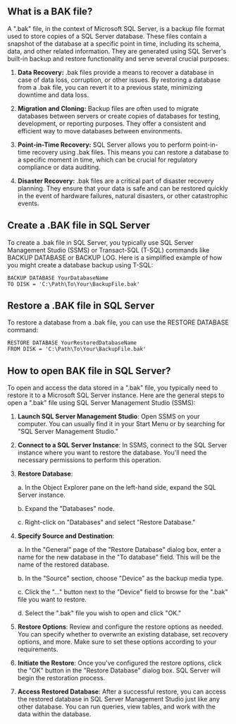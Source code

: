 ## What is a BAK file?

A ".bak" file, in the context of Microsoft SQL Server, is a backup file format used to store copies of a SQL Server database. These files contain a snapshot of the database at a specific point in time, including its schema, data, and other related information. They are generated using SQL Server's built-in backup and restore functionality and serve several crucial purposes:

1. **Data Recovery:** .bak files provide a means to recover a database in case of data loss, corruption, or other issues. By restoring a database from a .bak file, you can revert it to a previous state, minimizing downtime and data loss.

2. **Migration and Cloning:** Backup files are often used to migrate databases between servers or create copies of databases for testing, development, or reporting purposes. They offer a consistent and efficient way to move databases between environments.

3. **Point-in-Time Recovery:** SQL Server allows you to perform point-in-time recovery using .bak files. This means you can restore a database to a specific moment in time, which can be crucial for regulatory compliance or data auditing.

4. **Disaster Recovery:** .bak files are a critical part of disaster recovery planning. They ensure that your data is safe and can be restored quickly in the event of hardware failures, natural disasters, or other catastrophic events.

## Create a .BAK file in SQL Server

To create a .bak file in SQL Server, you typically use SQL Server Management Studio (SSMS) or Transact-SQL (T-SQL) commands like BACKUP DATABASE or BACKUP LOG. Here is a simplified example of how you might create a database backup using T-SQL:

```
BACKUP DATABASE YourDatabaseName
TO DISK = 'C:\Path\To\Your\BackupFile.bak'
```

## Restore a .BAK file in SQL Server

To restore a database from a .bak file, you can use the RESTORE DATABASE command:

```
RESTORE DATABASE YourRestoredDatabaseName
FROM DISK = 'C:\Path\To\Your\BackupFile.bak'
```

## How to open BAK file in SQL Server?

To open and access the data stored in a ".bak" file, you typically need to restore it to a Microsoft SQL Server instance. Here are the general steps to open a ".bak" file using SQL Server Management Studio (SSMS):

1. **Launch SQL Server Management Studio**: Open SSMS on your computer. You can usually find it in your Start Menu or by searching for "SQL Server Management Studio."

2. **Connect to a SQL Server Instance**: In SSMS, connect to the SQL Server instance where you want to restore the database. You'll need the necessary permissions to perform this operation.

3. **Restore Database**:

   a. In the Object Explorer pane on the left-hand side, expand the SQL Server instance.

   b. Expand the "Databases" node.

   c. Right-click on "Databases" and select "Restore Database."

4. **Specify Source and Destination**:

   a. In the "General" page of the "Restore Database" dialog box, enter a name for the new database in the "To database" field. This will be the name of the restored database.

   b. In the "Source" section, choose "Device" as the backup media type.

   c. Click the "..." button next to the "Device" field to browse for the ".bak" file you want to restore.

   d. Select the ".bak" file you wish to open and click "OK."

5. **Restore Options**: Review and configure the restore options as needed. You can specify whether to overwrite an existing database, set recovery options, and more. Make sure to set these options according to your requirements.

6. **Initiate the Restore**: Once you've configured the restore options, click the "OK" button in the "Restore Database" dialog box. SQL Server will begin the restoration process.

7. **Access Restored Database**: After a successful restore, you can access the restored database in SQL Server Management Studio just like any other database. You can run queries, view tables, and work with the data within the database.

